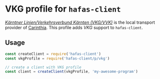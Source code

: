 # VKG profile for `hafas-client`

[*Kärntner Linien/Verkehrsverbund Kärnten (VKG/VVK)*](https://de.wikipedia.org/wiki/Verkehrsverbund_Kärnten) is the local transport provider of [Carinthia](https://en.wikipedia.org/wiki/Carinthia). This profile adds *VKG* support to `hafas-client`.

## Usage

```js
const createClient = require('hafas-client')
const vkgProfile = require('hafas-client/p/vkg')

// create a client with VKG profile
const client = createClient(vkgProfile, 'my-awesome-program')
```
